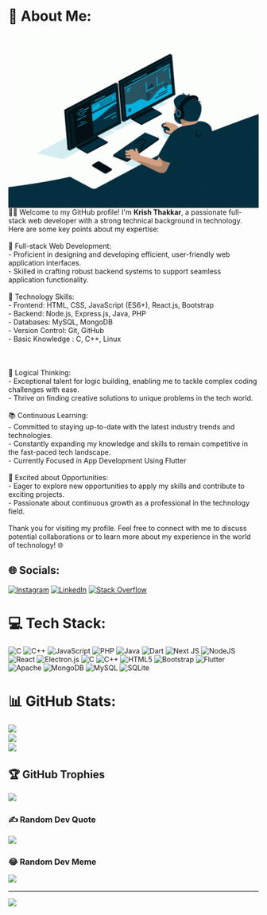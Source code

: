 # 💫 About Me:
<img align="center" alt="coding" width="100%" height="350px" src="coding.gif" width="512px"/><br>
👨‍💻 Welcome to my GitHub profile! I'm <strong>Krish Thakkar</strong>, a passionate full-stack web developer with a strong technical background in technology. Here are some key points about my expertise:<br><br>🚀 Full-stack Web Development:<br>- Proficient in designing and developing efficient, user-friendly web application interfaces.<br>- Skilled in crafting robust backend systems to support seamless application functionality.<br><br>🔧 Technology Skills:<br>- Frontend: HTML, CSS, JavaScript (ES6+), React.js, Bootstrap<br>- Backend: Node.js, Express.js, Java, PHP<br>- Databases: MySQL, MongoDB<br>- Version Control: Git, GitHub<br>- Basic Knowledge : C, C++, Linux<br><br><br><br>🧠 Logical Thinking:<br>- Exceptional talent for logic building, enabling me to tackle complex coding challenges with ease.<br>- Thrive on finding creative solutions to unique problems in the tech world.<br><br>📚 Continuous Learning:<br>- Committed to staying up-to-date with the latest industry trends and technologies.<br>- Constantly expanding my knowledge and skills to remain competitive in the fast-paced tech landscape.<br>- Currently Focused in App Development Using Flutter<br><br>🚀 Excited about Opportunities:<br>- Eager to explore new opportunities to apply my skills and contribute to exciting projects.<br>- Passionate about continuous growth as a professional in the technology field.<br><br>Thank you for visiting my profile. Feel free to connect with me to discuss potential collaborations or to learn more about my experience in the world of technology! 🌐


## 🌐 Socials:
[![Instagram](https://img.shields.io/badge/Instagram-%23E4405F.svg?logo=Instagram&logoColor=white)](https://instagram.com/mr_krish_87) [![LinkedIn](https://img.shields.io/badge/LinkedIn-%230077B5.svg?logo=linkedin&logoColor=white)](https://linkedin.com/in/krish-th) [![Stack Overflow](https://img.shields.io/badge/-Stackoverflow-FE7A16?logo=stack-overflow&logoColor=white)](https://stackoverflow.com/users/22091558) 

# 💻 Tech Stack:
![C](https://img.shields.io/badge/c-%2300599C.svg?style=plastic&logo=c&logoColor=white) ![C++](https://img.shields.io/badge/c++-%2300599C.svg?style=plastic&logo=c%2B%2B&logoColor=white) ![JavaScript](https://img.shields.io/badge/javascript-%23323330.svg?style=plastic&logo=javascript&logoColor=%23F7DF1E) ![PHP](https://img.shields.io/badge/php-%23777BB4.svg?style=plastic&logo=php&logoColor=white) ![Java](https://img.shields.io/badge/java-%23ED8B00.svg?style=plastic&logo=java&logoColor=white) ![Dart](https://img.shields.io/badge/dart-%230175C2.svg?style=plastic&logo=dart&logoColor=white) ![Next JS](https://img.shields.io/badge/Next-black?style=plastic&logo=next.js&logoColor=white) ![NodeJS](https://img.shields.io/badge/node.js-6DA55F?style=plastic&logo=node.js&logoColor=white) ![React](https://img.shields.io/badge/react-%2320232a.svg?style=plastic&logo=react&logoColor=%2361DAFB) ![Electron.js](https://img.shields.io/badge/Electron-191970?style=plastic&logo=Electron&logoColor=white) ![C](https://img.shields.io/badge/c-%2300599C.svg?style=plastic&logo=c&logoColor=white) ![C++](https://img.shields.io/badge/c++-%2300599C.svg?style=plastic&logo=c%2B%2B&logoColor=white) ![HTML5](https://img.shields.io/badge/html5-%23E34F26.svg?style=plastic&logo=html5&logoColor=white) ![Bootstrap](https://img.shields.io/badge/bootstrap-%23563D7C.svg?style=plastic&logo=bootstrap&logoColor=white) ![Flutter](https://img.shields.io/badge/Flutter-%2302569B.svg?style=plastic&logo=Flutter&logoColor=white) ![Apache](https://img.shields.io/badge/apache-%23D42029.svg?style=plastic&logo=apache&logoColor=white) ![MongoDB](https://img.shields.io/badge/MongoDB-%234ea94b.svg?style=plastic&logo=mongodb&logoColor=white) ![MySQL](https://img.shields.io/badge/mysql-%2300f.svg?style=plastic&logo=mysql&logoColor=white) ![SQLite](https://img.shields.io/badge/sqlite-%2307405e.svg?style=plastic&logo=sqlite&logoColor=white)
# 📊 GitHub Stats:
![](https://github-readme-stats.vercel.app/api?username=krish-thakkar&theme=vue-dark&hide_border=false&include_all_commits=false&count_private=false)<br/>
![](https://github-readme-streak-stats.herokuapp.com/?user=krish-thakkar&theme=vue-dark&hide_border=false)<br/>
![](https://github-readme-stats.vercel.app/api/top-langs/?username=krish-thakkar&theme=vue-dark&hide_border=false&include_all_commits=false&count_private=false&layout=compact)

## 🏆 GitHub Trophies
![](https://github-profile-trophy.vercel.app/?username=krish-thakkar&theme=onedark&no-frame=false&no-bg=true&margin-w=4)

### ✍️ Random Dev Quote
![](https://quotes-github-readme.vercel.app/api?type=horizontal&theme=radical)

### 😂 Random Dev Meme
<img src="https://rm.up.railway.app/" width="512px"/>

---
[![](https://visitcount.itsvg.in/api?id=krish-thakkar&icon=8&color=0)](https://visitcount.itsvg.in)

<!-- Proudly created with GPRM ( https://gprm.itsvg.in ) -->
